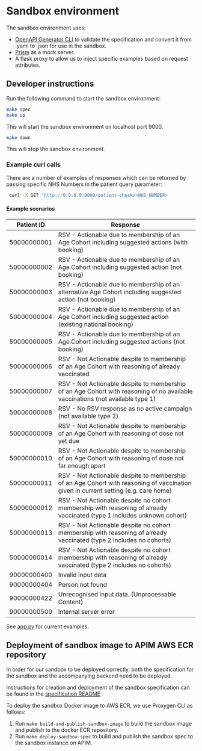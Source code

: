 # Sandbox environment

The sandbox environment uses:

* [OpenAPI Generator CLI](https://github.com/OpenAPITools/openapi-generator-cli) to validate the specification and convert it from .yaml to .json for use in the sandbox.
* [Prism](https://stoplight.io/open-source/prism) as a mock server.
* A flask proxy to allow us to inject specific examples based on request attributes.

## Developer instructions

Run the following command to start the sandbox environment:

```bash
make spec
make up
```

This will start the sandbox environment on localhost port 9000.

```bash
make down
```

This will stop the sandbox environment.

### Example curl calls

There are a number of examples of responses which can be returned by passing specific NHS Numbers in the patient query parameter:

```bash
 curl -X GET "http://0.0.0.0:9000/patient-check/<NHS_NUMBER>
```

#### Example scenarios

| Patient ID   | Response                                                                                                                              |
|--------------|---------------------------------------------------------------------------------------------------------------------------------------|
| 50000000001  | RSV - Actionable due to membership of an Age Cohort including suggested actions (with booking)                                        |
| 50000000002  | RSV - Actionable due to membership of an Age Cohort including suggested action (not booking)                                          |
| 50000000003  | RSV - Actionable due to membership of an alternative Age Cohort including suggested action (not booking)                              |
| 50000000004  | RSV - Actionable due to membership of an Age Cohort including suggested action (existing national booking)                            |
| 50000000005  | RSV - Actionable due to membership of an Age Cohort including suggested actions (not booking)                                         |
| 50000000006  | RSV - Not Actionable despite to membership of an Age Cohort with reasoning of already vaccinated                                      |
| 50000000007  | RSV - Not Actionable despite to membership of an Age Cohort with reasoning of no available vaccinations (not available type 1)        |
| 50000000008  | RSV - No RSV response as no active campaign (not available type 2)                                                                    |
| 50000000009  | RSV - Not Actionable despite to membership of an Age Cohort with reasoning of dose not yet due                                        |
| 50000000010  | RSV - Not Actionable despite to membership of an Age Cohort with reasoning of dose not far enough apart                               |
| 50000000011  | RSV - Not Actionable despite to membership of an Age Cohort with reasoning of vaccination given in current setting (e.g. care home)   |
| 50000000012  | RSV - Not Actionable despite no cohort membership with reasoning of already vaccinated (type 1 includes unknown cohort)               |
| 50000000013  | RSV - Not Actionable despite no cohort membership with reasoning of already vaccinated (type 2 includes no cohorts)                   |
| 50000000014  | RSV - Not Actionable despite no cohort membership with reasoning of already vaccinated (type 2 includes no cohorts)                   |
| 90000000400  | Invalid input data                                                                                                                    |
| 90000000404  | Person not found                                                                                                                      |
| 90000000422  | Unrecognised input data. (Unprocessable Content)                                                                                      |
| 90000000500  | Internal server error                                                                                                                 |

See [app.py](app.py) for current examples.

## Deployment of sandbox image to APIM AWS ECR repository

In order for our sandbox to be deployed correctly, both the specification for the sandbox and the accompanying backend
need to be deployed.

Instructions for creation and deployment of the sandbox specification can be found in the [specification README](/specification/README.md)

To deploy the sandbox Docker image to AWS ECR, we use Proxygen CLI as follows:

1. Run `make build-and-publish-sandbox-image` to build the sandbox image and publish to the docker ECR repository.
2. Run `make deploy-sandbox-spec` to build and publish the sandbox spec to the sandbox instance on APIM.
